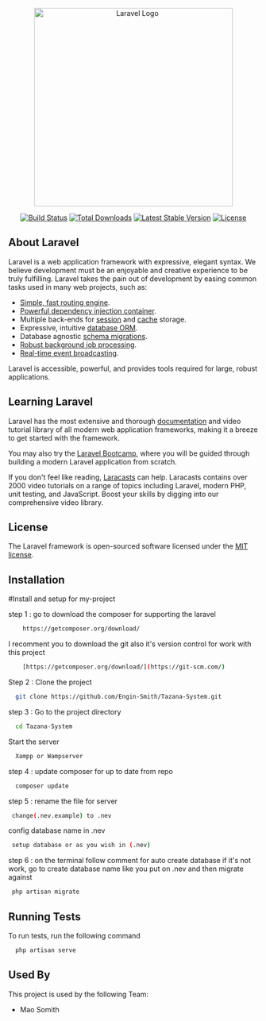 <p align="center"><a href="https://laravel.com" target="_blank"><img src="https://raw.githubusercontent.com/laravel/art/master/logo-lockup/5%20SVG/2%20CMYK/1%20Full%20Color/laravel-logolockup-cmyk-red.svg" width="400" alt="Laravel Logo"></a></p>

<p align="center">
<a href="https://github.com/laravel/framework/actions"><img src="https://github.com/laravel/framework/workflows/tests/badge.svg" alt="Build Status"></a>
<a href="https://packagist.org/packages/laravel/framework"><img src="https://img.shields.io/packagist/dt/laravel/framework" alt="Total Downloads"></a>
<a href="https://packagist.org/packages/laravel/framework"><img src="https://img.shields.io/packagist/v/laravel/framework" alt="Latest Stable Version"></a>
<a href="https://packagist.org/packages/laravel/framework"><img src="https://img.shields.io/packagist/l/laravel/framework" alt="License"></a>
</p>

## About Laravel

Laravel is a web application framework with expressive, elegant syntax. We believe development must be an enjoyable and creative experience to be truly fulfilling. Laravel takes the pain out of development by easing common tasks used in many web projects, such as:

- [Simple, fast routing engine](https://laravel.com/docs/routing).
- [Powerful dependency injection container](https://laravel.com/docs/container).
- Multiple back-ends for [session](https://laravel.com/docs/session) and [cache](https://laravel.com/docs/cache) storage.
- Expressive, intuitive [database ORM](https://laravel.com/docs/eloquent).
- Database agnostic [schema migrations](https://laravel.com/docs/migrations).
- [Robust background job processing](https://laravel.com/docs/queues).
- [Real-time event broadcasting](https://laravel.com/docs/broadcasting).

Laravel is accessible, powerful, and provides tools required for large, robust applications.

## Learning Laravel

Laravel has the most extensive and thorough [documentation](https://laravel.com/docs) and video tutorial library of all modern web application frameworks, making it a breeze to get started with the framework.

You may also try the [Laravel Bootcamp](https://bootcamp.laravel.com), where you will be guided through building a modern Laravel application from scratch.

If you don't feel like reading, [Laracasts](https://laracasts.com) can help. Laracasts contains over 2000 video tutorials on a range of topics including Laravel, modern PHP, unit testing, and JavaScript. Boost your skills by digging into our comprehensive video library.


## License

The Laravel framework is open-sourced software licensed under the [MIT license](https://opensource.org/licenses/MIT).


## Installation

#Install and setup for my-project

step 1 : go to download the composer for supporting the laravel
```bash
    https://getcomposer.org/download/
```
I recomment you to download the git also it's version control for work with this project
```bash
    [https://getcomposer.org/download/](https://git-scm.com/)
```
Step 2 : Clone the project

```bash
  git clone https://github.com/Engin-Smith/Tazana-System.git
```
step 3 : Go to the project directory

```bash
  cd Tazana-System 
```
Start the server

```bash
  Xampp or Wampserver
```
step 4 : update composer for up to date from repo

```bash
  composer update
```
step 5 : rename the file for server
```bash
 change(.nev.example) to .nev
```
config database name in .nev
```bash
 setup database or as you wish in (.nev)
```
step 6 : on the terminal follow comment for auto create database if it's not work, go to create database name like you put on .nev and then migrate against
```bash
 php artisan migrate
```

## Running Tests

To run tests, run the following command

```bash
  php artisan serve
```


## Used By

This project is used by the following Team:

- Mao Somith

